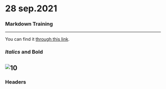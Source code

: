 # 28 sep.2021
### Markdown Training
---
You can find it [through this link](https://www.markdowntutorial.com/).

### _Italics_ and **Bold**
![10](https://user-images.githubusercontent.com/91392322/135763744-4c4aabb2-92d8-48c6-aec5-05bbf4ebef57.PNG)
---
### Headers
